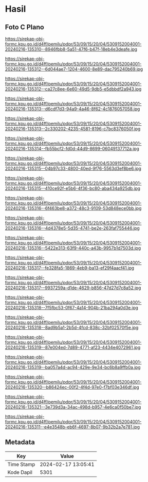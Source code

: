 # Hasil

## Foto C Plano

https://sirekap-obj-formc.kpu.go.id/d4ff/pemilu/pdpr/53/09/15/20/04/5309152004001-20240216-135310--8946fbb8-5a51-47f6-b47f-18eb4e3deafe.jpg

https://sirekap-obj-formc.kpu.go.id/d4ff/pemilu/pdpr/53/09/15/20/04/5309152004001-20240216-135312--6d044ae7-1204-4600-8e89-dac795240b69.jpg

https://sirekap-obj-formc.kpu.go.id/d4ff/pemilu/pdpr/53/09/15/20/04/5309152004001-20240216-135312--ca27c8ee-6e60-49d5-9db5-e5dbbdf2a943.jpg

https://sirekap-obj-formc.kpu.go.id/d4ff/pemilu/pdpr/53/09/15/20/04/5309152004001-20240216-135313--d6cdf7d3-94a9-4a46-8f62-4c1876057058.jpg

https://sirekap-obj-formc.kpu.go.id/d4ff/pemilu/pdpr/53/09/15/20/04/5309152004001-20240216-135313--2c330202-4235-4581-8196-c7bc8376050f.jpg

https://sirekap-obj-formc.kpu.go.id/d4ff/pemilu/pdpr/53/09/15/20/04/5309152004001-20240216-135314--fb55bcf2-fd0d-44d9-8699-06049137712a.jpg

https://sirekap-obj-formc.kpu.go.id/d4ff/pemilu/pdpr/53/09/15/20/04/5309152004001-20240216-135315--04b97c33-4800-40ed-9f76-5563d3ef8be6.jpg

https://sirekap-obj-formc.kpu.go.id/d4ff/pemilu/pdpr/53/09/15/20/04/5309152004001-20240216-135315--410ce92f-e5b6-4f36-bc80-aba434a925db.jpg

https://sirekap-obj-formc.kpu.go.id/d4ff/pemilu/pdpr/53/09/15/20/04/5309152004001-20240216-135316--6f463be8-a372-48c3-9109-53d848ece0bb.jpg

https://sirekap-obj-formc.kpu.go.id/d4ff/pemilu/pdpr/53/09/15/20/04/5309152004001-20240216-135316--4d4378e5-5d35-4741-be2e-263faf755446.jpg

https://sirekap-obj-formc.kpu.go.id/d4ff/pemilu/pdpr/53/09/15/20/04/5309152004001-20240216-135316--5422e313-63f9-440c-a43b-9957b1d7503d.jpg

https://sirekap-obj-formc.kpu.go.id/d4ff/pemilu/pdpr/53/09/15/20/04/5309152004001-20240216-135317--fe328fa5-1869-4eb9-ba13-ef29f4aacf41.jpg

https://sirekap-obj-formc.kpu.go.id/d4ff/pemilu/pdpr/53/09/15/20/04/5309152004001-20240216-135317--9937259a-d1de-4629-b856-47d27d7c8a52.jpg

https://sirekap-obj-formc.kpu.go.id/d4ff/pemilu/pdpr/53/09/15/20/04/5309152004001-20240216-135318--7f5fbc53-0f67-4a14-904b-21ba294a0d3e.jpg

https://sirekap-obj-formc.kpu.go.id/d4ff/pemilu/pdpr/53/09/15/20/04/5309152004001-20240216-135318--8ad9b5a1-2b5d-4fcd-838c-32bf02570f5e.jpg

https://sirekap-obj-formc.kpu.go.id/d4ff/pemilu/pdpr/53/09/15/20/04/5309152004001-20240216-135319--87e004ed-7d89-4771-af23-4434e4072961.jpg

https://sirekap-obj-formc.kpu.go.id/d4ff/pemilu/pdpr/53/09/15/20/04/5309152004001-20240216-135319--ba057a4d-ac94-429e-9e34-bc6b8a9ffb0a.jpg

https://sirekap-obj-formc.kpu.go.id/d4ff/pemilu/pdpr/53/09/15/20/04/5309152004001-20240216-135320--b86424ec-00f2-4f4d-97e0-f7bf03e346df.jpg

https://sirekap-obj-formc.kpu.go.id/d4ff/pemilu/pdpr/53/09/15/20/04/5309152004001-20240216-135321--3e739d3a-34ac-498d-b957-4e6ca0f50be7.jpg

https://sirekap-obj-formc.kpu.go.id/d4ff/pemilu/pdpr/53/09/15/20/04/5309152004001-20240216-135311--e4e3548b-eb6f-4697-8b07-9b32b2a7e781.jpg


## Metadata

| Key        | Value               |
| ---------- | ------------------- |
| Time Stamp | 2024-02-17 13:05:41 |
| Kode Dapil | 5301                |



